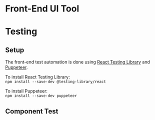 # Front-End UI Tool




# Testing

## Setup
The front-end test automation is done using [React Testing Library](https://testing-library.com/docs/react-testing-library/intro) and [Puppeteer](https://github.com/puppeteer/puppeteer/blob/v5.4.0/docs/api.md#pageclickselector-options). 

To install React Testing Library: <br>
`npm install --save-dev @testing-library/react`

To install Puppeteer: <br>
`npm install --save-dev puppeteer`


## Component Test